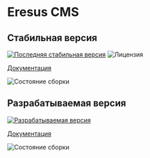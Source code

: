 Eresus CMS
==========

Стабильная версия
-----------------

[![Последняя стабильная версия](https://poser.pugx.org/eresus/eresus-cms/v/stable.png)](https://packagist.org/packages/eresus/eresus-cms)
![Лицензия](https://poser.pugx.org/eresus/eresus-cms/license.png)

[Документация](http://docs.eresus.ru/cms/current/)

![Состояние сборки](http://ci.dvaslona.com/jenkins/buildStatus/icon?job=eresus-cms-master)

Разрабатываемая версия
----------------------

[![Разрабатываемая версия](https://poser.pugx.org/eresus/eresus-cms/v/unstable.png)](https://packagist.org/packages/eresus/eresus-cms)

[Документация](http://docs.eresus.ru/cms/latest/)

![Состояние сборки](http://ci.dvaslona.com/jenkins/buildStatus/icon?job=eresus-cms-develop)
